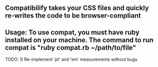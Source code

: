 Compatibilify takes your CSS files and quickly re-writes the code to be browser-compliant
-------------------------------------------------------------------------------------------
Usage: To use compat, you must have ruby installed on your machine. The command to run compat is "ruby compat.rb ~/path/to/file"
--------------------------------------------------------------------------------------------------------------------------------
TODO:
    1) Re-implement 'pt' and 'em' measurements without bugs
